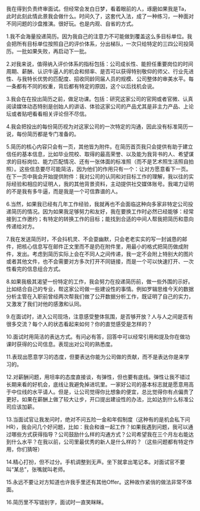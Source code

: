 我在得到负责终审面试。但经常会发白日梦，看着眼前的人，琢磨如果我是Ta，此时此刻此情此景我会做什么。时间久了，这套代入法，成了一种练习，一种面对不同问题的沙盘推演。很好玩。也是内观、自省的方式。

1.我不会海量投递简历。因为我自己的注意力不可能做到覆盖这么多目标单位。我会把所有目标单位按照自己的评价体系，分出梯队，一次只给特定的三四公司投简历。一批如果失败，再启动下一批。

2.对我来说，值得纳入评价体系的指标包括：公司成长性、能担任重要岗位的时间周期、薪酬、认识牛逼人的机会和频率、是否可以获得特别敬仰的师父、行业先进性、与我特长优势的匹配度、招收同龄同届人员的规模、公司整体的审美水平。每一条都有不同的权重，背后都有特定的原因，这个以后找机会说。

3.我会在在投出简历之前，做足功课。包括：研究这家公司的官网或者官微、认真阅读媒体动态特别是创始人的讲话、体验这家公司的产品尤其是非主力产品、上论坛或者贴吧看看相关评论但不尽信。

4.我会把投出的每份简历视为对这家公司的一次特定的沟通，因此没有标准简历一说，每份简历都是专门准备的。

5.简历的核心内容只会有一页，其他皆为附件。在简历首页我只会提供有助于建立信任的基本信息，比如毕业院校、取得的最高荣誉、以及能为我背书的人、希望谋求的目标岗位、能力匹配情况、还有一张体面的标准照（而不是艺术照生活照自拍照）。这些信息要尽可能简洁，因为他们的作用只有一个：让对方愿意看下一页。在下一页中我会开始提供附件：我对公司的认同和对目标工作的理解，我以往的实际经验和相应的证明人，我的其他背景资料，主动提供社交媒体账号。我竭力证明的不是我有多牛逼，而是我是一个可信靠谱的人。

6.当然，如果我已经有几年工作经验，我就再也不会面临这种向多家非特定公司投递简历的情况。因为如果我足够努力和友好，我在要换工作时必然已经能够：经常接到工作邀约；有特定的转换工作的目标；能找到合适的中间人帮我把简历和意向传递给对方。

7.我在发送简历时，不会抖机灵、不会耍幽默，只会老老实实的写一封诚恳的邮件，把核心信息写在邮件正文里而不是扔在附件里，用最小的格式把简历做成附件，发出。考虑到简历实际上会在不同人之间传递，我一定不会附上特别大的图片或者其他文件，也不会需要对方多次打开不同链接，而是一个可以快速打开、一次性看完的信息组合方式。

8.如果我极其渴望一份特定的工作，我会努力在投递简历前，做一些外围的示好。比如结合自己的专业，帮这家公司做一些建设性的事情。例如罗辑思维今天的数据分析主管在入职前曾经两次帮我们做了公开数据分析工作，既证明了自己的实力，又激发了我们对他的感激和认同。

9.在面试时，进入公司现场，注意感受整体氛围，是否够开放？人与人之间是否有很多交流？每个人的状态看起来如何？你的直觉感受是怎样的？

10.面试时用简洁的表达方式。有问必有答，回答中可以经常引用和提及你在做功课时获得的公司信息。表现出对公司的熟悉度。

11.表现出愿意学习的态度，但要表达你能为公司做的贡献，而不是表达你是来学习的。

12.对薪酬问题，用坦率的态度直接谈，有弹性，但也要有底线。弹性让我不错过长期来看的好机会，底线让我避免掉进坑里。一家好公司的基本标志就是愿意用高于中位线的水平请人。但是，让公司觉得你比想象的便宜，总比觉得你有点偏贵了更好。如果在薪酬上做了较大让步，开口提出建设性的办法，比如达到什么标准公司应该加薪。

13.当面试官让我发问时，绝对不问五险一金和年假制度（这种有的是机会私下问HR），我会问几个好问题，比如：我会和谁一起工作？如果我遇到问题，我可以通过哪些方式获得指导？公司鼓励什么样的沟通方式？公司希望我在三个月左右能达到什么水平？在我以前，公司里最优秀的新人是什么样的？（这些问题都有特定作用，你们猜呀）

14.精心打扮，但不过分。手机调整到无声。坐下就拿出笔记本。对面试官不要叫“某总”，张嘴就叫老师。

15.永远不要让对方知道也许我手里还有其他Offer。这种故作紧俏的做法非常不体面。

16.简历里不写错别字，面试时一直笑眯眯。